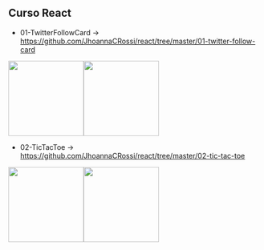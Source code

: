 ## Curso React
 * 01-TwitterFollowCard -> https://github.com/JhoannaCRossi/react/tree/master/01-twitter-follow-card

<div style = "display: flex;">
  <img src="https://github.com/JhoannaCRossi/react/blob/master/01-twitter-follow-card/src/assets/TwitterFollowCard.png" witdh ="100px" height="150px" />
  <img src="https://user-images.githubusercontent.com/63922499/220226976-0aa47465-5daa-4ccf-8c61-2ccc3fceaecd.gif" witdh ="100px" height="150px" />
</div>

* 02-TicTacToe -> https://github.com/JhoannaCRossi/react/tree/master/02-tic-tac-toe

<div style = "display: flex;">
  <img src="https://github.com/JhoannaCRossi/react/blob/master/02-tic-tac-toe/02-tic-tac-toe.png" witdh ="100px" height="150px" />
  <img src="https://user-images.githubusercontent.com/63922499/220491889-5d2e41a7-8d41-4efa-92be-5a337f392cfe.gif" witdh ="100px" height="150px" />
</div>
